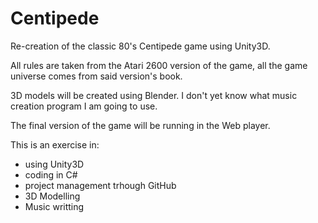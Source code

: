 Centipede
=========

Re-creation of the classic 80's Centipede game using Unity3D.

All rules are taken from the Atari 2600 version of the game, all the game universe comes from said version's book.

3D models will be created using Blender.
I don't yet know what music creation program I am going to use.

The final version of the game will be running in the Web player.

This is an exercise in:
- using Unity3D
- coding in C#
- project management trhough GitHub
- 3D Modelling
- Music writting
